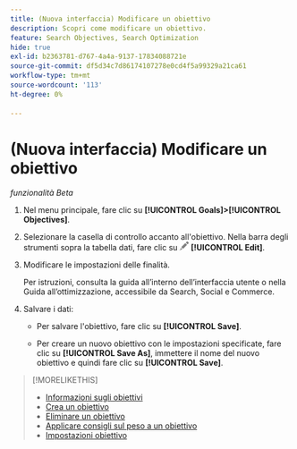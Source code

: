 ```yaml
---
title: (Nuova interfaccia) Modificare un obiettivo
description: Scopri come modificare un obiettivo.
feature: Search Objectives, Search Optimization
hide: true
exl-id: b2363781-d767-4a4a-9137-17834088721e
source-git-commit: df5d34c7d86174107278e0cd4f5a99329a21ca61
workflow-type: tm+mt
source-wordcount: '113'
ht-degree: 0%

---
```


# (Nuova interfaccia) Modificare un obiettivo

*funzionalità Beta*

1. Nel menu principale, fare clic su **[!UICONTROL Goals]>[!UICONTROL Objectives]**.

1. Selezionare la casella di controllo accanto all&#39;obiettivo. Nella barra degli strumenti sopra la tabella dati, fare clic su ![Modifica](/help/search-social-commerce/assets/edit.png "Modifica") **[!UICONTROL Edit]**.

1. Modificare le impostazioni delle finalità.

   Per istruzioni, consulta la guida all’interno dell’interfaccia utente o nella Guida all’ottimizzazione, accessibile da Search, Social e Commerce.

1. Salvare i dati:

   * Per salvare l&#39;obiettivo, fare clic su **[!UICONTROL Save]**.

   * Per creare un nuovo obiettivo con le impostazioni specificate, fare clic su **[!UICONTROL Save As]**, immettere il nome del nuovo obiettivo e quindi fare clic su **[!UICONTROL Save]**.

>[!MORELIKETHIS]
>
>* [Informazioni sugli obiettivi](objective-about.md)
>* [Crea un obiettivo](objective-create.md)
>* [Eliminare un obiettivo](objective-delete.md)
>* [Applicare consigli sul peso a un obiettivo](objective-apply-weight-recommendations.md)
>* [Impostazioni obiettivo](objective-settings.md)
